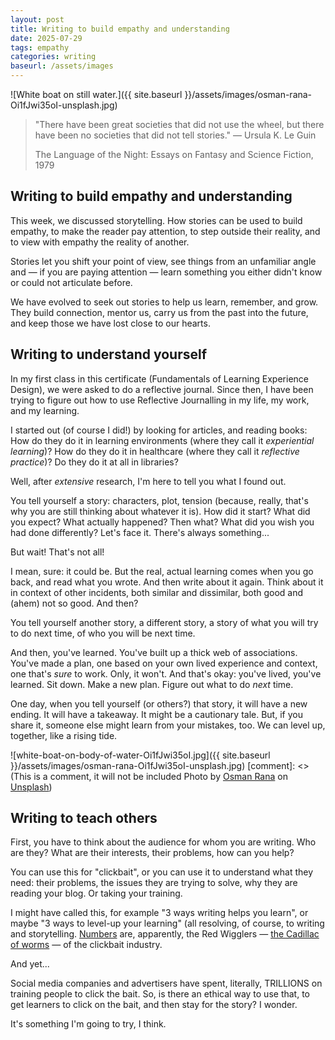 ```yaml
---
layout: post
title: Writing to build empathy and understanding
date: 2025-07-29
tags: empathy
categories: writing
baseurl: /assets/images
---
```

![White boat on still water.]({{ site.baseurl }}/assets/images/osman-rana-Oi1fJwi35oI-unsplash.jpg) 

>"There have been great societies that did not use the wheel, but there have been no societies that did not tell stories." ― Ursula K. Le Guin</p>
>The Language of the Night: Essays on Fantasy and Science Fiction, 1979



## Writing to build empathy and understanding

This week, we discussed storytelling. How stories can be used to build empathy, to make the reader pay attention, to step outside their reality, and to view with empathy the reality of another.

Stories let you shift your point of view, see things from an unfamiliar angle and — if you are paying attention — learn something you either didn't know or could not articulate before.

We have evolved to seek out stories to help us learn, remember, and grow. They build connection, mentor us, carry us from the past into the future, and keep those we have lost close to our hearts.

## Writing to understand yourself

In my first class in this certificate (Fundamentals of Learning Experience Design), we were asked to do a reflective journal. Since then, I have been trying to figure out how to use Reflective Journalling in my life, my work, and my learning.

I started out (of course I did!) by looking for articles, and reading books: How do they do it in learning environments (where they call it <em>experiential learning</em>)? How do they do it in healthcare (where they call it <em>reflective practice</em>)? Do they do it at all in libraries?

Well, after <em>extensive </em>research, I'm here to tell you what I found out. </p>

You tell yourself a story: characters, plot, tension (because, really, that's why you are still thinking about whatever it is). How did it start? What did you expect? What actually happened? Then what? What did you wish you had done differently? Let's face it. There's always something...

But wait! That's not all!

I mean, sure: it could be. But the real, actual learning comes when you go back, and read what you wrote. And then write about it again. Think about it in context of other incidents, both similar and dissimilar, both good and (ahem) not so good. And then?

You tell yourself another story, a different story, a story of what you will try to do next time, of who you will be next time.

And then, you've learned. You've built up a thick web of associations. You've made a plan, one based on your own lived experience and context, one that's <em>sure </em>to work. Only, it won't. And that's okay: you've lived, you've learned. Sit down. Make a new plan. Figure out what to do <em>next</em> time.

One day, when you tell yourself (or others?) that story, it will have a new ending. It will have a takeaway. It might be a cautionary tale. But, if you share it, someone else might learn from your mistakes, too. We can level up, together, like a rising tide.

![white-boat-on-body-of-water-Oi1fJwi35oI.jpg]({{ site.baseurl }}/assets/images/osman-rana-Oi1fJwi35oI-unsplash.jpg)
[comment]: <> (This is a comment, it will not be included Photo by <a href="https://unsplash.com/@osmanrana?utm_content=creditCopyText&utm_medium=referral&utm_source=unsplash">Osman Rana</a> on <a href="https://unsplash.com/photos/white-boat-on-body-of-water-Oi1fJwi35oI?utm_content=creditCopyText&utm_medium=referral&utm_source=unsplash">Unsplash</a>)
      

## Writing to teach others

First, you have to think about the audience for whom you are writing. Who are they? What are their interests, their problems, how can you help?

You can use this for "clickbait", or you can use it to understand what they need: their problems, the issues they are trying to solve, why they are reading your blog. Or taking your training.

I might have called this, for example "3 ways writing helps you learn", or maybe "3 ways to level-up your learning" (all resolving, of course, to writing and storytelling. <a href="https://contentmarketinginstitute.com/articles/content-personality-tips/" data-type="URL" data-id="https://contentmarketinginstitute.com/articles/content-personality-tips/">Numbers</a> are, apparently, the Red Wigglers — <a href="https://www.youtube.com/watch?v=8K4mK7R9zSA" data-type="URL" data-id="https://www.youtube.com/watch?v=8K4mK7R9zSA">the Cadillac of worms</a> — of the clickbait industry.

And yet...

Social media companies and advertisers have spent, literally, TRILLIONS on training people to click the bait. So, is there an ethical way to use that, to get learners to click on the bait, and then stay for the story? I wonder.

It's something I'm going to try, I think.
